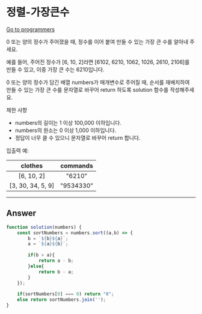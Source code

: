 # 정렬-가장큰수

[Go to programmers](https://programmers.co.kr/learn/courses/30/lessons/42746)

0 또는 양의 정수가 주어졌을 때, 정수를 이어 붙여 만들 수 있는 가장 큰 수를 알아내 주세요.

예를 들어, 주어진 정수가 [6, 10, 2]라면 [6102, 6210, 1062, 1026, 2610, 2106]를 만들 수 있고, 이중 가장 큰 수는 6210입니다.

0 또는 양의 정수가 담긴 배열 numbers가 매개변수로 주어질 때, 순서를 재배치하여 만들 수 있는 가장 큰 수를 문자열로 바꾸어 return 하도록 solution 함수를 작성해주세요.

제한 사항
- numbers의 길이는 1 이상 100,000 이하입니다.
- numbers의 원소는 0 이상 1,000 이하입니다.
- 정답이 너무 클 수 있으니 문자열로 바꾸어 return 합니다.

입출력 예:

|clothes|	commands| 
|:--:|:--:|
|[6, 10, 2] |	"6210"	|
|[3, 30, 34, 5, 9]	 |	"9534330"	|
- - -

## Answer

```js
function solution(numbers) {
    const sortNumbers = numbers.sort((a,b) => {        
        b = `${b}${a}`;
        a = `${a}${b}`;
        
        if(b > a){            
            return a - b;
        }else{
            return b - a;
        }      
    });
    
    if(sortNumbers[0] === 0) return "0";
    else return sortNumbers.join('');
}
```